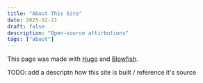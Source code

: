 ```yaml
---
title: "About This Site"
date: 2025-02-21
draft: false
description: "Open-source attirbutions"
tags: ["about"]
---
```


This page was made with [Hugo](https://gohugo.io/) and [Blowfish](https://blowfish.page/).

TODO: add a descriptn how this site is built / reference it's source